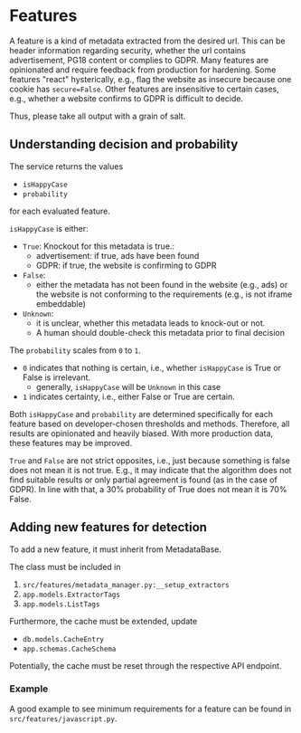 # Features

A feature is a kind of metadata extracted from the desired url.
This can be header information regarding security, whether the url contains advertisement,
PG18 content or complies to GDPR.
Many features are opinionated and require feedback from production for hardening.
Some features "react" hysterically, e.g., flag the website as insecure because one cookie has `secure=False`.
Other features are insensitive to certain cases, e.g., whether a website confirms to GDPR is difficult to decide.

Thus, please take all output with a grain of salt.

## Understanding decision and probability

The service returns the values

- `isHappyCase`
- `probability`

for each evaluated feature.

`isHappyCase` is either:

- `True`:
  Knockout for this metadata is true.:
    - advertisement: if true, ads have been found
    - GDPR: if true, the website is confirming to GDPR
- `False`:
    - either the metadata has not been found in the website (e.g., ads)
      or the website is not conforming to the requirements (e.g., is not iframe embeddable)
- `Unknown`:
    - it is unclear, whether this metadata leads to knock-out or not.
    - A human should double-check this metadata prior to final decision

The `probability` scales from `0` to `1`.

- `0` indicates that nothing is certain, i.e., whether `isHappyCase` is True or False is irrelevant.
  - generally, `isHappyCase` will be `Unknown` in this case
- `1` indicates certainty, i.e., either False or True are certain.

Both `isHappyCase` and `probability` are determined specifically for each feature based on developer-chosen thresholds
and methods.
Therefore, all results are opinionated and heavily biased.
With more production data, these features may be improved.

`True` and `False` are not strict opposites, i.e., just because something is false does not mean it is not true.
E.g., it may indicate that the algorithm does not find suitable results or only partial agreement is found
(as in the case of GDPR).
In line with that, a 30% probability of True does not mean it is 70% False.

## Adding new features for detection

To add a new feature, it must inherit from MetadataBase.

The class must be included in

1. `src/features/metadata_manager.py:__setup_extractors`
2. `app.models.ExtractorTags`
3. `app.models.ListTags`

Furthermore, the cache must be extended, update
- `db.models.CacheEntry`
- `app.schemas.CacheSchema`

Potentially, the cache must be reset through the respective API endpoint.

### Example

A good example to see minimum requirements for a feature can be found in `src/features/javascript.py`.

